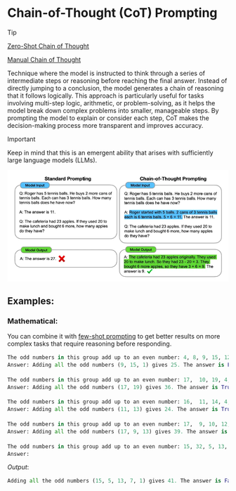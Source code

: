 # Chain-of-Thought (CoT) Prompting 

> [!TIP]
> [Zero-Shot Chain of Thought](./chain-of-thought-zero-shot.md)
> 
> [Manual Chain of Thought](./chain-of-thought-manual.md)

Technique where the model is instructed to think through a series of intermediate steps or reasoning before reaching the final answer. Instead of directly jumping to a conclusion, the model generates a chain of reasoning that it follows logically. This approach is particularly useful for tasks involving multi-step logic, arithmetic, or problem-solving, as it helps the model break down complex problems into smaller, manageable steps. By prompting the model to explain or consider each step, CoT makes the decision-making process more transparent and improves accuracy.

> [!IMPORTANT]
> Keep in mind that this is an emergent ability that arises with sufficiently large language models (LLMs).

![Chain of thought](./images/chain-of-thought.webp)

## Examples:
### Mathematical:
You can combine it with [few-shot prompting](./few-shot.md) to get better results on more complex tasks that require reasoning before responding.
```py
The odd numbers in this group add up to an even number: 4, 8, 9, 15, 12, 2, 1.
Answer: Adding all the odd numbers (9, 15, 1) gives 25. The answer is False.

The odd numbers in this group add up to an even number: 17,  10, 19, 4, 8, 12, 24.
Answer: Adding all the odd numbers (17, 19) gives 36. The answer is True.

The odd numbers in this group add up to an even number: 16,  11, 14, 4, 8, 13, 24.
Answer: Adding all the odd numbers (11, 13) gives 24. The answer is True.

The odd numbers in this group add up to an even number: 17,  9, 10, 12, 13, 4, 2.
Answer: Adding all the odd numbers (17, 9, 13) gives 39. The answer is False.

The odd numbers in this group add up to an even number: 15, 32, 5, 13, 82, 7, 1. 
Answer:
```
*Output*:
```py
Adding all the odd numbers (15, 5, 13, 7, 1) gives 41. The answer is False.
```